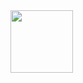 <div id ='header" align='center>
  <img src ="https://media.giphy.com/media/gjrYDwbjnK8x36xZIO/giphy.gif" width="100"/>
  </div>
